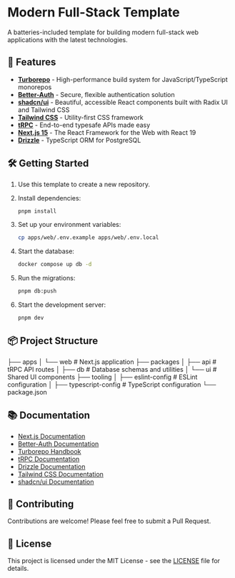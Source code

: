 # Modern Full-Stack Template

A batteries-included template for building modern full-stack web applications with the latest technologies.

## 🚀 Features

- **[Turborepo](https://turbo.build/)** - High-performance build system for JavaScript/TypeScript monorepos
- **[Better-Auth](https://better-auth.com/)** - Secure, flexible authentication solution
- **[shadcn/ui](https://ui.shadcn.com/)** - Beautiful, accessible React components built with Radix UI and Tailwind CSS
- **[Tailwind CSS](https://tailwindcss.com/)** - Utility-first CSS framework
- **[tRPC](https://trpc.io/)** - End-to-end typesafe APIs made easy
- **[Next.js 15](https://nextjs.org/)** - The React Framework for the Web with React 19
- **[Drizzle](https://orm.drizzle.team/)** - TypeScript ORM for PostgreSQL

## 🛠️ Getting Started

1. Use this template to create a new repository.

2. Install dependencies:

   ```bash
   pnpm install
   ```

3. Set up your environment variables:

   ```bash
   cp apps/web/.env.example apps/web/.env.local
   ```

4. Start the database:

   ```bash
   docker compose up db -d
   ```

5. Run the migrations:

   ```bash
   pnpm db:push
   ```

6. Start the development server:

   ```bash
   pnpm dev
   ```

## 📦 Project Structure

├── apps
│ └── web # Next.js application
├── packages
│ ├── api # tRPC API routes
│ ├── db # Database schemas and utilities
│ └── ui # Shared UI components
├── tooling
│ ├── eslint-config # ESLint configuration
│ ├── typescript-config # TypeScript configuration
└── package.json

## 📚 Documentation

- [Next.js Documentation](https://nextjs.org/docs)
- [Better-Auth Documentation](https://www.better-auth.com/docs/)
- [Turborepo Handbook](https://turbo.build/repo/docs)
- [tRPC Documentation](https://trpc.io/docs)
- [Drizzle Documentation](https://orm.drizzle.team/docs/overview)
- [Tailwind CSS Documentation](https://tailwindcss.com/docs)
- [shadcn/ui Documentation](https://ui.shadcn.com/docs)

## 🤝 Contributing

Contributions are welcome! Please feel free to submit a Pull Request.

## 📝 License

This project is licensed under the MIT License - see the [LICENSE](LICENSE) file for details.
